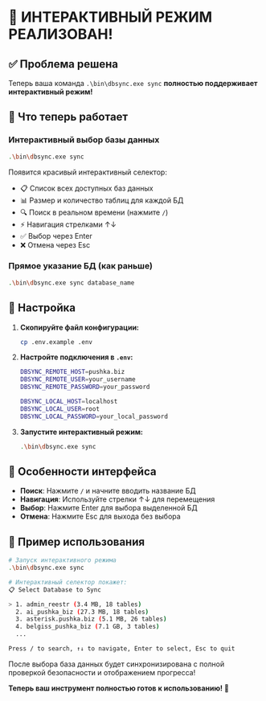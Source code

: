 # 🎉 ИНТЕРАКТИВНЫЙ РЕЖИМ РЕАЛИЗОВАН! 

## ✅ Проблема решена

Теперь ваша команда `.\bin\dbsync.exe sync` **полностью поддерживает интерактивный режим!**

## 🚀 Что теперь работает

### Интерактивный выбор базы данных
```bash
.\bin\dbsync.exe sync
```

Появится красивый интерактивный селектор:
- 📋 Список всех доступных баз данных
- 📊 Размер и количество таблиц для каждой БД  
- 🔍 Поиск в реальном времени (нажмите `/`)
- ⚡ Навигация стрелками ↑↓
- ✅ Выбор через Enter
- ❌ Отмена через Esc

### Прямое указание БД (как раньше)
```bash
.\bin\dbsync.exe sync database_name
```

## 🔧 Настройка

1. **Скопируйте файл конфигурации:**
   ```bash
   cp .env.example .env
   ```

2. **Настройте подключения в `.env`:**
   ```bash
   DBSYNC_REMOTE_HOST=pushka.biz
   DBSYNC_REMOTE_USER=your_username
   DBSYNC_REMOTE_PASSWORD=your_password
   
   DBSYNC_LOCAL_HOST=localhost
   DBSYNC_LOCAL_USER=root
   DBSYNC_LOCAL_PASSWORD=your_local_password
   ```

3. **Запустите интерактивный режим:**
   ```bash
   .\bin\dbsync.exe sync
   ```

## 🎨 Особенности интерфейса

- **Поиск**: Нажмите `/` и начните вводить название БД
- **Навигация**: Используйте стрелки ↑↓ для перемещения
- **Выбор**: Нажмите Enter для выбора выделенной БД
- **Отмена**: Нажмите Esc для выхода без выбора

## 📝 Пример использования

```bash
# Запуск интерактивного режима
.\bin\dbsync.exe sync

# Интерактивный селектор покажет:
📋 Select Database to Sync

> 1. admin_reestr (3.4 MB, 18 tables)
  2. ai_pushka_biz (27.3 MB, 18 tables)
  3. asterisk.pushka.biz (5.1 MB, 26 tables)
  4. belgiss_pushka_biz (7.1 GB, 3 tables)
  ...

Press / to search, ↑↓ to navigate, Enter to select, Esc to quit
```

После выбора база данных будет синхронизирована с полной проверкой безопасности и отображением прогресса!

**Теперь ваш инструмент полностью готов к использованию! 🎊**
